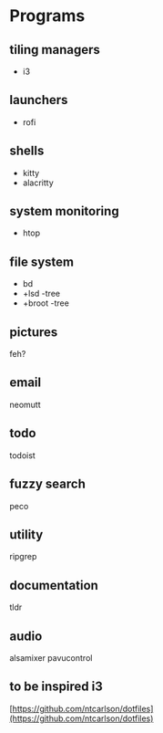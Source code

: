 # Programs

## tiling managers

- i3

## launchers

- rofi

## shells

- kitty
- alacritty

## system monitoring

- htop

## file system

- bd
- +lsd -tree
- +broot -tree

## pictures

feh?

## email

neomutt

## todo

todoist

## fuzzy search

peco

## utility

ripgrep

## documentation

tldr

## audio

alsamixer
pavucontrol

## to be inspired i3

[https://github.com/ntcarlson/dotfiles](https://github.com/ntcarlson/dotfiles)
